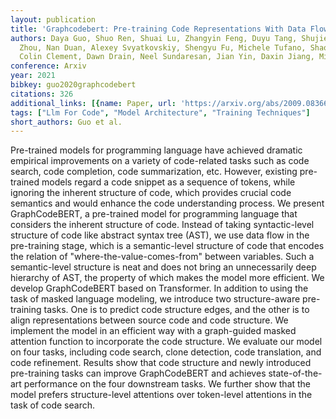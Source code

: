 ```yaml
---
layout: publication
title: 'Graphcodebert: Pre-training Code Representations With Data Flow'
authors: Daya Guo, Shuo Ren, Shuai Lu, Zhangyin Feng, Duyu Tang, Shujie Liu, Long
  Zhou, Nan Duan, Alexey Svyatkovskiy, Shengyu Fu, Michele Tufano, Shao Kun Deng,
  Colin Clement, Dawn Drain, Neel Sundaresan, Jian Yin, Daxin Jiang, Ming Zhou
conference: Arxiv
year: 2021
bibkey: guo2020graphcodebert
citations: 326
additional_links: [{name: Paper, url: 'https://arxiv.org/abs/2009.08366'}]
tags: ["Llm For Code", "Model Architecture", "Training Techniques"]
short_authors: Guo et al.
---
```

Pre-trained models for programming language have achieved dramatic empirical
improvements on a variety of code-related tasks such as code search, code
completion, code summarization, etc. However, existing pre-trained models
regard a code snippet as a sequence of tokens, while ignoring the inherent
structure of code, which provides crucial code semantics and would enhance the
code understanding process. We present GraphCodeBERT, a pre-trained model for
programming language that considers the inherent structure of code. Instead of
taking syntactic-level structure of code like abstract syntax tree (AST), we
use data flow in the pre-training stage, which is a semantic-level structure of
code that encodes the relation of "where-the-value-comes-from" between
variables. Such a semantic-level structure is neat and does not bring an
unnecessarily deep hierarchy of AST, the property of which makes the model more
efficient. We develop GraphCodeBERT based on Transformer. In addition to using
the task of masked language modeling, we introduce two structure-aware
pre-training tasks. One is to predict code structure edges, and the other is to
align representations between source code and code structure. We implement the
model in an efficient way with a graph-guided masked attention function to
incorporate the code structure. We evaluate our model on four tasks, including
code search, clone detection, code translation, and code refinement. Results
show that code structure and newly introduced pre-training tasks can improve
GraphCodeBERT and achieves state-of-the-art performance on the four downstream
tasks. We further show that the model prefers structure-level attentions over
token-level attentions in the task of code search.
